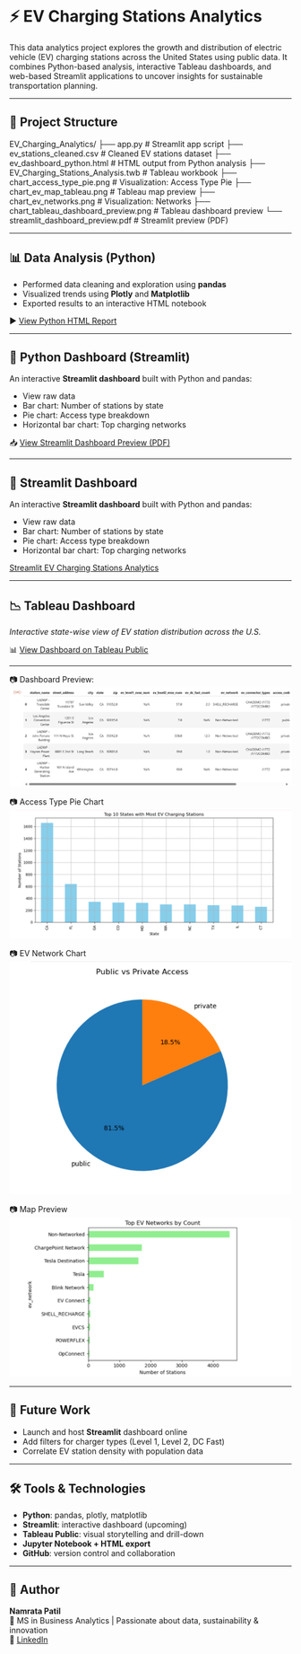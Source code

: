 # ⚡ EV Charging Stations Analytics

This data analytics project explores the growth and distribution of electric vehicle (EV) charging stations across the United States using public data. It combines Python-based analysis, interactive Tableau dashboards, and web-based Streamlit applications to uncover insights for sustainable transportation planning.

---

## 📁 Project Structure

EV_Charging_Analytics/ 
├── app.py # Streamlit app script 
├── ev_stations_cleaned.csv # Cleaned EV stations dataset 
├── ev_dashboard_python.html # HTML output from Python analysis 
├── EV_Charging_Stations_Analysis.twb # Tableau workbook 
├── chart_access_type_pie.png # Visualization: Access Type Pie 
├── chart_ev_map_tableau.png # Tableau map preview 
├── chart_ev_networks.png # Visualization: Networks 
├── chart_tableau_dashboard_preview.png # Tableau dashboard preview 
└── streamlit_dashboard_preview.pdf # Streamlit preview (PDF)


---

## 📊 Data Analysis (Python)

- Performed data cleaning and exploration using **pandas**
- Visualized trends using **Plotly** and **Matplotlib**
- Exported results to an interactive HTML notebook

▶️ [View Python HTML Report](https://namratap1908.github.io/ev-charging-analytics/ev_dashboard_python.html)

---

## 🐍 Python Dashboard (Streamlit)

An interactive **Streamlit dashboard** built with Python and pandas:
- View raw data
- Bar chart: Number of stations by state
- Pie chart: Access type breakdown
- Horizontal bar chart: Top charging networks

📥 [View Streamlit Dashboard Preview (PDF)](https://github.com/Namratap1908/ev-charging-analytics/blob/main/EV_Charging_Stations_Analysis.twb)

---

## 🐍 Streamlit Dashboard

An interactive **Streamlit dashboard** built with Python and pandas:
- View raw data
- Bar chart: Number of stations by state
- Pie chart: Access type breakdown
- Horizontal bar chart: Top charging networks
  
[Streamlit EV Charging Stations Analytics](https://ev-charging-analytics-ryu4ypoqpdsfmkrw9g2bd4.streamlit.app/)


---

## 📉 Tableau Dashboard

*Interactive state-wise view of EV station distribution across the U.S.*

📊 [View Dashboard on Tableau Public](https://github.com/Namratap1908/ev-charging-analytics/blob/main/data/Top%20U.S.%20States%20by%20EV%20Charging%20Infrastructure%20_%202024%20Analysis.twbx)  

---

📷 Dashboard Preview:  
![Tableau Dashboard Preview](https://github.com/Namratap1908/ev-charging-analytics/blob/main/chart_tableau_dashboard_preview.png.png)

📷 Access Type Pie Chart
   ![Access Type Pie](https://github.com/Namratap1908/ev-charging-analytics/blob/main/chart_access_type_pie.png.png)

📷 EV Network Chart
   ![EV Networks](https://github.com/Namratap1908/ev-charging-analytics/blob/main/chart_ev_networks.png.png)

📷 Map Preview
    ![EV Map Tableau](https://github.com/Namratap1908/ev-charging-analytics/blob/main/chart_ev_map_tableau.png.png)

 


---

## 🚀 Future Work
- Launch and host **Streamlit** dashboard online
- Add filters for charger types (Level 1, Level 2, DC Fast)
- Correlate EV station density with population data

---

## 🛠️ Tools & Technologies
- **Python**: pandas, plotly, matplotlib
- **Streamlit**: interactive dashboard (upcoming)
- **Tableau Public**: visual storytelling and drill-down
- **Jupyter Notebook + HTML export**
- **GitHub**: version control and collaboration

---

## 👤 Author  
**Namrata Patil**  
📍 MS in Business Analytics | Passionate about data, sustainability & innovation  
🔗 [LinkedIn](https://www.linkedin.com/in/patil1namrata)

